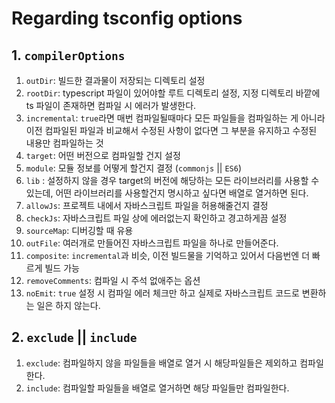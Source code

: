 # Regarding tsconfig options

## 1. `compilerOptions`

1. `outDir`: 빌드한 결과물이 저장되는 디렉토리 설정
2. `rootDir`: typescript 파일이 있어야할 루트 디렉토리 설정, 지정 디렉토리 바깥에 ts 파일이 존재하면 컴파일 시 에러가 발생한다.
3. `incremental`: `true`라면 매번 컴파일될때마다 모든 파일들을 컴파일하는 게 아니라 이전 컴파일된 파일과 비교해서 수정된 사항이 없다면 그 부분을 유지하고 수정된 내용만 컴파일하는 것
4. `target`: 어떤 버전으로 컴파일할 건지 설정
5. `module`: 모듈 정보를 어떻게 할건지 결정 (`commonjs` || `ES6`)
6. `lib` : 설정하지 않을 경우 target의 버전에 해당하는 모든 라이브러리를 사용할 수 있는데, 어떤 라이브러리를 사용할건지 명시하고 싶다면 배열로 열거하면 된다.
7. `allowJs`: 프로젝트 내에서 자바스크립트 파일을 허용해줄건지 결정
8. `checkJs`: 자바스크립트 파일 상에 에러없는지 확인하고 경고하게끔 설정
9. `sourceMap`: 디버깅할 때 유용
10. `outFile`: 여러개로 만들어진 자바스크립트 파일을 하나로 만들어준다.
11. `composite`: `incremental`과 비슷, 이전 빌드물을 기억하고 있어서 다음번엔 더 빠르게 빌드 가능
12. `removeComments`: 컴파일 시 주석 없애주는 옵션
13. `noEmit`: `true` 설정 시 컴파일 에러 체크만 하고 실제로 자바스크립트 코드로 변환하는 일은 하지 않는다.

## 2. `exclude` || `include`

1. `exclude`: 컴파일하지 않을 파일들을 배열로 열거 시 해당파일들은 제외하고 컴파일한다.
2. `include`: 컴파일할 파일들을 배열로 열거하면 해당 파일들만 컴파일한다.
